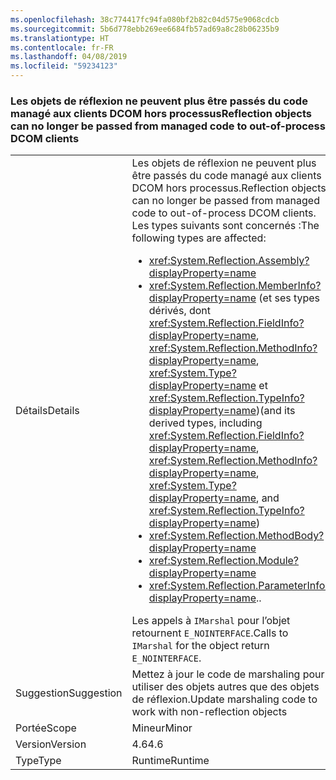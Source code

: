 ```yaml
---
ms.openlocfilehash: 38c774417fc94fa080bf2b82c04d575e9068cdcb
ms.sourcegitcommit: 5b6d778ebb269ee6684fb57ad69a8c28b06235b9
ms.translationtype: HT
ms.contentlocale: fr-FR
ms.lasthandoff: 04/08/2019
ms.locfileid: "59234123"
---
```

### <a name="reflection-objects-can-no-longer-be-passed-from-managed-code-to-out-of-process-dcom-clients"></a><span data-ttu-id="a8178-101">Les objets de réflexion ne peuvent plus être passés du code managé aux clients DCOM hors processus</span><span class="sxs-lookup"><span data-stu-id="a8178-101">Reflection objects can no longer be passed from managed code to out-of-process DCOM clients</span></span>

|   |   |
|---|---|
|<span data-ttu-id="a8178-102">Détails</span><span class="sxs-lookup"><span data-stu-id="a8178-102">Details</span></span>|<span data-ttu-id="a8178-103">Les objets de réflexion ne peuvent plus être passés du code managé aux clients DCOM hors processus.</span><span class="sxs-lookup"><span data-stu-id="a8178-103">Reflection objects can no longer be passed from managed code to out-of-process DCOM clients.</span></span> <span data-ttu-id="a8178-104">Les types suivants sont concernés :</span><span class="sxs-lookup"><span data-stu-id="a8178-104">The following types are affected:</span></span><ul><li><xref:System.Reflection.Assembly?displayProperty=name></li><li><xref:System.Reflection.MemberInfo?displayProperty=name> <span data-ttu-id="a8178-105">(et ses types dérivés, dont <xref:System.Reflection.FieldInfo?displayProperty=name>, <xref:System.Reflection.MethodInfo?displayProperty=name>, <xref:System.Type?displayProperty=name> et <xref:System.Reflection.TypeInfo?displayProperty=name>)</span><span class="sxs-lookup"><span data-stu-id="a8178-105">(and its derived types, including <xref:System.Reflection.FieldInfo?displayProperty=name>, <xref:System.Reflection.MethodInfo?displayProperty=name>, <xref:System.Type?displayProperty=name>, and <xref:System.Reflection.TypeInfo?displayProperty=name>)</span></span></li><li><xref:System.Reflection.MethodBody?displayProperty=name></li><li><xref:System.Reflection.Module?displayProperty=name></li><li><xref:System.Reflection.ParameterInfo?displayProperty=name><span data-ttu-id="a8178-106">.</span><span class="sxs-lookup"><span data-stu-id="a8178-106">.</span></span></li></ul><span data-ttu-id="a8178-107">Les appels à <code>IMarshal</code> pour l’objet retournent <code>E_NOINTERFACE</code>.</span><span class="sxs-lookup"><span data-stu-id="a8178-107">Calls to <code>IMarshal</code> for the object return <code>E_NOINTERFACE</code>.</span></span>|
|<span data-ttu-id="a8178-108">Suggestion</span><span class="sxs-lookup"><span data-stu-id="a8178-108">Suggestion</span></span>|<span data-ttu-id="a8178-109">Mettez à jour le code de marshaling pour utiliser des objets autres que des objets de réflexion.</span><span class="sxs-lookup"><span data-stu-id="a8178-109">Update marshaling code to work with non-reflection objects</span></span>|
|<span data-ttu-id="a8178-110">Portée</span><span class="sxs-lookup"><span data-stu-id="a8178-110">Scope</span></span>|<span data-ttu-id="a8178-111">Mineur</span><span class="sxs-lookup"><span data-stu-id="a8178-111">Minor</span></span>|
|<span data-ttu-id="a8178-112">Version</span><span class="sxs-lookup"><span data-stu-id="a8178-112">Version</span></span>|<span data-ttu-id="a8178-113">4.6</span><span class="sxs-lookup"><span data-stu-id="a8178-113">4.6</span></span>|
|<span data-ttu-id="a8178-114">Type</span><span class="sxs-lookup"><span data-stu-id="a8178-114">Type</span></span>|<span data-ttu-id="a8178-115">Runtime</span><span class="sxs-lookup"><span data-stu-id="a8178-115">Runtime</span></span>|
